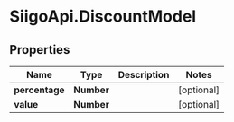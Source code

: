 # SiigoApi.DiscountModel

## Properties

Name | Type | Description | Notes
------------ | ------------- | ------------- | -------------
**percentage** | **Number** |  | [optional] 
**value** | **Number** |  | [optional] 


